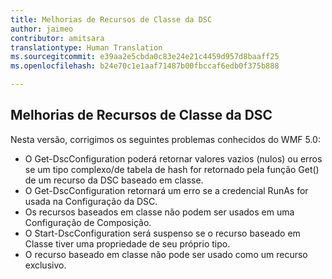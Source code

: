 ```yaml
---
title: Melhorias de Recursos de Classe da DSC
author: jaimeo
contributor: amitsara
translationtype: Human Translation
ms.sourcegitcommit: e39aa2e5cbda0c83e24e21c4459d957d8baaff25
ms.openlocfilehash: b24e70c1e1aaf71487b00fbccaf6edb0f375b888

---
```


## Melhorias de Recursos de Classe da DSC

Nesta versão, corrigimos os seguintes problemas conhecidos do WMF 5.0:
* O Get-DscConfiguration poderá retornar valores vazios (nulos) ou erros se um tipo complexo/de tabela de hash for retornado pela função Get() de um recurso da DSC baseado em classe.
* O Get-DscConfiguration retornará um erro se a credencial RunAs for usada na Configuração da DSC.
* Os recursos baseados em classe não podem ser usados em uma Configuração de Composição.
* O Start-DscConfiguration será suspenso se o recurso baseado em Classe tiver uma propriedade de seu próprio tipo.
* O recurso baseado em classe não pode ser usado como um recurso exclusivo.



<!--HONumber=Jul16_HO3-->


